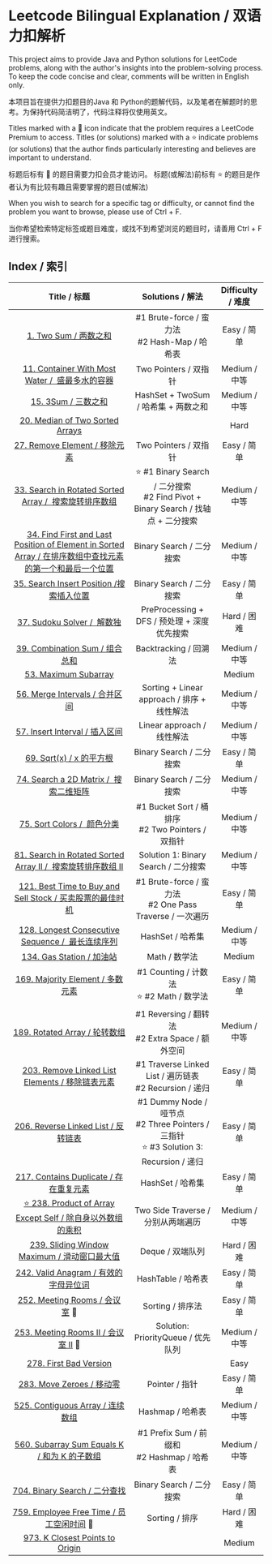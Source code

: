 # Leetcode Bilingual Explanation / 双语力扣解析

This project aims to provide Java and Python solutions for LeetCode problems, along with the author's insights into the problem-solving process. To keep the code concise and clear, comments will be written in English only.

本项目旨在提供力扣题目的Java 和 Python的题解代码，以及笔者在解题时的思考。为保持代码简洁明了，代码注释将仅使用英文。

Titles marked with a 🔐 icon indicate that the problem requires a LeetCode Premium to access. Titles (or solutions) marked with a ⭐️ indicate problems (or solutions) that the author finds particularly interesting and believes are important to understand.

标题后标有 🔐 的题目需要力扣会员才能访问。 标题(或解法)前标有 ⭐️ 的题目是作者认为有比较有趣且需要掌握的题目(或解法)

When you wish to search for a specific tag or difficulty, or cannot find the problem you want to browse, please use of Ctrl + F.

当你希望检索特定标签或题目难度，或找不到希望浏览的题目时，请善用 Ctrl + F 进行搜索。

## Index / 索引

|                                                                                    Title / 标题                                                                                    |                                          Solutions / 解法                                          | Difficulty / 难度 |
| :---------------------------------------------------------------------------------------------------------------------------------------------------------------------------------: | :-------------------------------------------------------------------------------------------------: | :---------------: |
|                                                                   [1. Two Sum / 两数之和](/Solution/0001_Two_Sum.md)                                                                   |                         #1 Brute-force / 蛮力法<br />#2 Hash-Map / 哈希表                         |    Easy / 简单    |
|                                            [11. Container With Most Water /  盛最多水的容器](/Solution/0011_Container_With_Most_Water.md)                                            |                                        Two Pointers / 双指针                                        |   Medium / 中等   |
|                                                                     [15. 3Sum / 三数之和](/Solution/0015_3Sum.md)                                                                     |                                HashSet + TwoSum / 哈希集 + 两数之和                                |   Medium / 中等   |
|                                                                          [20. Median of Two Sorted Arrays]()                                                                          |                                                                                                    |       Hard       |
|                                                           [27. Remove Element / 移除元素](/Solution/0027_Remove_Element.md)                                                           |                                        Two Pointers / 双指针                                        |    Easy / 简单    |
|                                      [33. Search in Rotated Sorted Array /  搜索旋转排序数组](/Solution/0033_Search_in_Rotated_Sorted_Array.md)                                      |      ⭐️ #1 Binary Search / 二分搜索<br />#2 Find Pivot + Binary Search / 找轴点 + 二分搜索      |   Medium / 中等   |
| [34. Find First and Last Position of Element in Sorted Array / 在排序数组中查找元素的第一个和最后一个位置](/Solution/0034_Find_First_and_Last_Position_of_Element_in_Sorted_Array.md) |                                      Binary Search / 二分搜索                                      |   Medium / 中等   |
|                                                  [35. Search Insert Position /搜索插入位置](/Solution/0035_Search_Insert_Position.md)                                                  |                                      Binary Search / 二分搜索                                      |    Easy / 简单    |
|                                                            [37. Sudoku Solver /  解数独](/Solution/0037_Sudoku_Solver.md)                                                            |                             PreProcessing + DFS / 预处理 + 深度优先搜索                             |    Hard / 困难    |
|                                                          [39. Combination Sum / 组合总和](/Solution/0039_Combination_Sum.md)                                                          |                                        Backtracking / 回溯法                                        |   Medium / 中等   |
|                                                               [53. Maximum Subarray](Solution/0053_Maximum_Subarray.md)                                                               |                                                                                                    |      Medium      |
|                                                          [56. Merge Intervals / 合并区间](/Solution/0056_Merge_Intervals.md)                                                          |                             Sorting + Linear approach / 排序 + 线性解法                             |   Medium / 中等   |
|                                                          [57. Insert Interval / 插入区间](/Solution/0057_Insert_Interval.md)                                                          |                                     Linear approach / 线性解法                                     |   Medium / 中等   |
|                                                                 [69. Sqrt(x) / x 的平方根](/Solution/0069_Sqrt(x).md)                                                                 |                                      Binary Search / 二分搜索                                      |    Easy / 简单    |
|                                                    [74. Search a 2D Matrix /  搜索二维矩阵](/Solution/0074_Search_a_2D_Matrix.md)                                                    |                                      Binary Search / 二分搜索                                      |   Medium / 中等   |
|                                                             [75. Sort Colors /  颜色分类](/Solution/0075_Sort_Colors.md)                                                             |                       #1 Bucket Sort / 桶排序<br />#2 Two Pointers / 双指针                       |   Medium / 中等   |
|                                 [81. Search in Rotated Sorted Array II /  搜索旋转排序数组 II](/Solution/0081_Search_in_Rotated_Sorted_Array_II.md)                                 |                                Solution 1: Binary Search / 二分搜索                                |   Medium / 中等   |
|                                     [121. Best Time to Buy and Sell Stock / 买卖股票的最佳时机](/Solution/0121_Best_Time_to_Buy_and_Sell_Stock.md)                                     |                   #1 Brute-force / 蛮力法<br />#2 One Pass Traverse / 一次遍历                   |    Easy / 简单    |
|                                         [128. Longest Consecutive Sequence /  最长连续序列](/Solution/0128_Longest_Consecutive_Sequence.md)                                         |                                          HashSet / 哈希集                                          |   Medium / 中等   |
|                                                              [134. Gas Station / 加油站](/Solution/0134_Gas_Station.md)                                                              |                                            Math / 数学法                                            |      Medium      |
|                                                         [169. Majority Element / 多数元素](/Solution/0169_Majority_Element.md)                                                         |                         #1 Counting / 计数法<br />⭐️ #2 Math / 数学法                         |    Easy / 简单    |
|                                                            [189. Rotated Array / 轮转数组](/Solution/0189_Rotated_Array.md)                                                            |                        #1 Reversing / 翻转法<br />#2 Extra Space / 额外空间                        |   Medium / 中等   |
|                                           [203. Remove Linked List Elements / 移除链表元素](/Solution/0203_Remove_Linked_List_Elements.md)                                           |                    #1 Traverse Linked List / 遍历链表<br />#2 Recursion / 递归                    |    Easy / 简单    |
|                                                     [206. Reverse Linked List / 反转链表](/Solution/0206_Reverse_Linked_List.md)                                                     | #1 Dummy Node / 哑节点<br />#2 Three Pointers / 三指针<br />⭐️ #3 Solution 3: Recursion / 递归 |    Easy / 简单    |
|                                                     [217. Contains Duplicate / 存在重复元素](/Solution/0217_Contains_Duplicate.md)                                                     |                                          HashSet / 哈希集                                          |    Easy / 简单    |
|                                    [⭐️ 238. Product of Array Except Self / 除自身以外数组的乘积](/Solution/0238_Product_of_Array_Except_Self.md)                                    |                                 Two Side Traverse / 分别从两端遍历                                 |   Medium / 中等   |
|                                               [239. Sliding Window Maximum / 滑动窗口最大值](/Solution/0239_Sliding_Window_Maximum.md)                                               |                                          Deque / 双端队列                                          |    Hard / 困难    |
|                                                                       [242. Valid Anagram / 有效的字母异位词](/Solution/0242_Valid_Anagram.md)                                                                       |                                         HashTable / 哈希表                                         |    Easy / 简单    |
|                                                          [252. Meeting Rooms / 会议室](/Solution/0252_Meeting_Rooms.md) 🔐                                                          |                                          Sorting / 排序法                                          |    Easy / 简单    |
|                                                      [253. Meeting Rooms II / 会议室 II](/Solution/0253_Meeting_Rooms_II.md) 🔐                                                      |                                 Solution: PriorityQueue / 优先队列                                 |   Medium / 中等   |
|                                                             [278. First Bad Version](/Solution/0278_First_Bad_Version.md)                                                             |                                                                                                    |       Easy       |
|                                                               [283. Move Zeroes / 移动零](/Solution/0283_Move_Zeroes.md)                                                               |                                           Pointer / 指针                                           |    Easy / 简单    |
|                                                        [525. Contiguous Array / 连续数组](/Solution/0525_Contiguous_Array.md)                                                        |                                          Hashmap / 哈希表                                          |   Medium / 中等   |
|                                                [560. Subarray Sum Equals K / 和为 K 的子数组](/Solution/0560_Subarray_Sum_Equals_K.md)                                                |                          #1 Prefix Sum / 前缀和<br />#2 Hashmap / 哈希表                          |   Medium / 中等   |
|                                                            [704. Binary Search / 二分查找](/Solution/0704_Binry_Search.md)                                                            |                                      Binary Search / 二分搜索                                      |    Easy / 简单    |
|                                                  [759. Employee Free Time / 员工空闲时间](/Solution/0759_Employee_Free_Time.md) 🔐                                                  |                                           Sorting / 排序                                           |    Hard / 困难    |
|                                                     [973. K Closest Points to Origin](/Solution/0973_K_Close_Points_To_Origin.md)                                                     |                                                                                                    |      Medium      |
